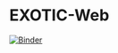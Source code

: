 # EXOTIC-Web

[![Binder](https://mybinder.org/badge_logo.svg)](https://mybinder.org/v2/gh/Prithwis-2023/EXOTIC-Web/main?labpath=EXOTIC.ipynb)
